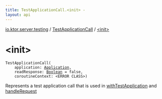 ```yaml
---
title: TestApplicationCall.<init> - 
layout: api
---
```


<div class='api-docs-breadcrumbs'><a href="../index.html">io.ktor.server.testing</a> / <a href="index.html">TestApplicationCall</a> / <a href="./-init-.html">&lt;init&gt;</a></div>

# &lt;init&gt;

<div class="signature"><code><span class="identifier">TestApplicationCall</span><span class="symbol">(</span><br/>&nbsp;&nbsp;&nbsp;&nbsp;<span class="parameterName" id="io.ktor.server.testing.TestApplicationCall$<init>(io.ktor.application.Application, kotlin.Boolean, )/application">application</span><span class="symbol">:</span>&nbsp;<a href="../../io.ktor.application/-application/index.html"><span class="identifier">Application</span></a><span class="symbol">, </span><br/>&nbsp;&nbsp;&nbsp;&nbsp;<span class="parameterName" id="io.ktor.server.testing.TestApplicationCall$<init>(io.ktor.application.Application, kotlin.Boolean, )/readResponse">readResponse</span><span class="symbol">:</span>&nbsp;<a href="https://kotlinlang.org/api/latest/jvm/stdlib/kotlin/-boolean/index.html"><span class="identifier">Boolean</span></a>&nbsp;<span class="symbol">=</span>&nbsp;false<span class="symbol">, </span><br/>&nbsp;&nbsp;&nbsp;&nbsp;<span class="parameterName" id="io.ktor.server.testing.TestApplicationCall$<init>(io.ktor.application.Application, kotlin.Boolean, )/coroutineContext">coroutineContext</span><span class="symbol">:</span>&nbsp;<span class="identifier">&lt;ERROR CLASS&gt;</span><span class="symbol">)</span></code></div>

Represents a test application call that is used in <a href="../with-test-application.html">withTestApplication</a> and <a href="../handle-request.html">handleRequest</a>

